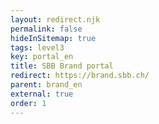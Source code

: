 ```yaml
---
layout: redirect.njk
permalink: false
hideInSitemap: true
tags: level3
key: portal_en
title: SBB Brand portal
redirect: https://brand.sbb.ch/
parent: brand_en
external: true
order: 1
---
```

